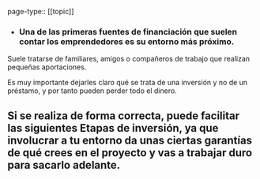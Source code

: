 page-type:: [[topic]]
- ### Una de las primeras fuentes de financiación que suelen contar los emprendedores es su entorno más próximo.

Suele tratarse de familiares, amigos o compañeros de trabajo que realizan pequeñas aportaciones.

Es muy importante dejarles claro qué se trata de una inversión y no de un préstamo, y por tanto pueden perder todo el dinero.

Si se realiza de forma correcta, puede facilitar las siguientes Etapas de inversión, ya que involucrar a tu entorno da unas ciertas garantías de qué crees en el proyecto y vas a trabajar duro para sacarlo adelante.
  - 


